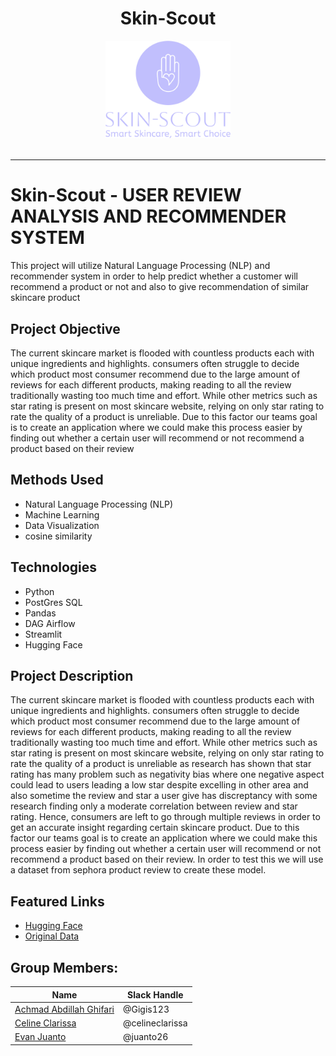 <div align='center'>
    <h1><b>Skin-Scout</b></h1>
    <img src='SkinScout_Logo.png' width='200'/>
    <br><br>
</div>

---
# Skin-Scout - USER REVIEW ANALYSIS AND RECOMMENDER SYSTEM

This project will utilize Natural Language Processing (NLP) and recommender system in order to help predict whether a customer will recommend a product or not and also to give recommendation of similar skincare product

## Project Objective
The current skincare market is flooded with countless products each with unique ingredients and highlights. consumers often struggle to decide which product most consumer recommend due to the large amount of reviews for each different products, making reading to all the review traditionally wasting too much time and effort. While other metrics such as star rating is present on most skincare website, relying on only star rating to rate the quality of a product is unreliable. Due to this factor our teams goal is to create an application where we could make this process easier by finding out whether a certain user will recommend or not recommend a product based on their review

## Methods Used
* Natural Language Processing (NLP)
* Machine Learning
* Data Visualization
* cosine similarity

## Technologies
* Python
* PostGres SQL
* Pandas
* DAG Airflow
* Streamlit
* Hugging Face

## Project Description
The current skincare market is flooded with countless products each with unique ingredients and highlights. consumers often struggle to decide which product most consumer recommend due to the large amount of reviews for each different products, making reading to all the review traditionally wasting too much time and effort. While other metrics such as star rating is present on most skincare website, relying on only star rating to rate the quality of a product is unreliable as research has shown that star rating has many problem such as negativity bias where one negative aspect could lead to users leading a low star despite excelling in other area and also sometime the review and star a user give has discreptancy with some research finding only a moderate correlation between review and star rating. Hence, consumers are left to go through multiple reviews in order to get an accurate insight regarding certain skincare product. Due to this factor our teams goal is to create an application where we could make this process easier by finding out whether a certain user will recommend or not recommend a product based on their review. In order to test this we will use a dataset from sephora product review to create these model.

## Featured Links
* [Hugging Face](https://huggingface.co/spaces/celineclarissa/Skin-Scout)
* [Original Data](https://www.kaggle.com/datasets/teejmahal20/airline-passenger-satisfaction/data)

## Group Members:

|Name     |  Slack Handle   | 
|---------|-----------------|
|[Achmad Abdillah Ghifari](https://github.com/Gigis123)|    @Gigis123        |
|[Celine Clarissa](https://github.com/celineclarissa) |     @celineclarissa    |
|[Evan Juanto](https://github.com/juanto26) |     @juanto26   |

